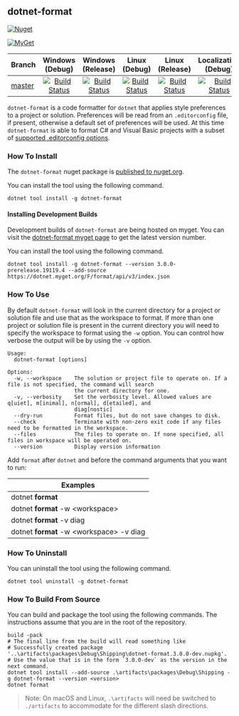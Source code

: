 ﻿## dotnet-format

[![Nuget](https://img.shields.io/nuget/v/dotnet-format.svg)](https://www.nuget.org/packages/dotnet-format)

[![MyGet](https://img.shields.io/dotnet.myget/format/vpre/dotnet-format.svg?label=myget)](https://dotnet.myget.org/feed/format/package/nuget/dotnet-format)

|Branch| Windows (Debug)| Windows (Release)| Linux (Debug) | Linux (Release) | Localization (Debug) | Localization (Release) | 
|---|:--:|:--:|:--:|:--:|:--:|:--:|
[master](https://github.com/dotnet/format/tree/master)|[![Build Status](https://dev.azure.com/dnceng/public/_apis/build/status/dotnet/format/dotnet.format?branchName=master&jobName=Windows&configuration=debug&label=build)](https://dev.azure.com/dnceng/public/_build/latest?definitionId=347&branchName=master)|[![Build Status](https://dev.azure.com/dnceng/public/_apis/build/status/dotnet/format/dotnet.format?branchName=master&jobName=Windows&configuration=release&label=build)](https://dev.azure.com/dnceng/public/_build/latest?definitionId=347&branchName=master)|[![Build Status](https://dev.azure.com/dnceng/public/_apis/build/status/dotnet/format/dotnet.format?branchName=master&jobName=Linux&configuration=debug&label=build)](https://dev.azure.com/dnceng/public/_build/latest?definitionId=347&branchName=master)|[![Build Status](https://dev.azure.com/dnceng/public/_apis/build/status/dotnet/format/dotnet.format?branchName=master&jobName=Linux&configuration=release&label=build)](https://dev.azure.com/dnceng/public/_build/latest?definitionId=347&branchName=master)|[![Build Status](https://dev.azure.com/dnceng/public/_apis/build/status/dotnet/format/dotnet.format?branchName=master&jobName=Windows_Spanish&configuration=debug&label=build)](https://dev.azure.com/dnceng/public/_build/latest?definitionId=347&branchName=master)|[![Build Status](https://dev.azure.com/dnceng/public/_apis/build/status/dotnet/format/dotnet.format?branchName=master&jobName=Windows_Spanish&configuration=release&label=build)](https://dev.azure.com/dnceng/public/_build/latest?definitionId=347&branchName=master)|


`dotnet-format` is a code formatter for `dotnet` that applies style preferences to a project or solution. Preferences will be read from an `.editorconfig` file, if present, otherwise a default set of preferences will be used. At this time `dotnet-format` is able to format C# and Visual Basic projects with a subset of [supported .editorconfig options](https://github.com/dotnet/format/wiki/Supported-.editorconfig-options).

### How To Install

The `dotnet-format` nuget package is [published to nuget.org](https://www.nuget.org/packages/dotnet-format/).

You can install the tool using the following command.

```console
dotnet tool install -g dotnet-format
```

#### Installing Development Builds

Development builds of `dotnet-format` are being hosted on myget. You can visit the [dotnet-format myget page](https://dotnet.myget.org/feed/format/package/nuget/dotnet-format) to get the latest version number.

You can install the tool using the following command.

```console
dotnet tool install -g dotnet-format --version 3.0.0-prerelease.19119.4 --add-source https://dotnet.myget.org/F/format/api/v3/index.json
```

### How To Use

By default `dotnet-format` will look in the current directory for a project or solution file and use that as the workspace to format. If more than one project or solution file is present in the current directory you will need to specify the workspace to format using the `-w` option. You can control how verbose the output will be by using the `-v` option.

```
Usage:
  dotnet-format [options]

Options:
  -w, --workspace    The solution or project file to operate on. If a file is not specified, the command will search
                     the current directory for one.
  -v, --verbosity    Set the verbosity level. Allowed values are q[uiet], m[inimal], n[ormal], d[etailed], and
                     diag[nostic]
  --dry-run          Format files, but do not save changes to disk.
  --check            Terminate with non-zero exit code if any files need to be formatted in the workspace.
  --files            The files to operate on. If none specified, all files in workspace will be operated on.
  --version          Display version information
```

Add `format` after `dotnet` and before the command arguments that you want to run:

| Examples                                                 |
| -------------------------------------------------------- |
| dotnet **format**                                        |
| dotnet **format** -w &lt;workspace&gt;                   |
| dotnet **format** -v diag                                |
| dotnet **format** -w &lt;workspace&gt; -v diag           |

### How To Uninstall

You can uninstall the tool using the following command.

```console
dotnet tool uninstall -g dotnet-format
```

### How To Build From Source

You can build and package the tool using the following commands. The instructions assume that you are in the root of the repository.

```console
build -pack
# The final line from the build will read something like
# Successfully created package '..\artifacts\packages\Debug\Shipping\dotnet-format.3.0.0-dev.nupkg'.
# Use the value that is in the form `3.0.0-dev` as the version in the next command.
dotnet tool install --add-source .\artifacts\packages\Debug\Shipping -g dotnet-format --version <version>
dotnet format
```

> Note: On macOS and Linux, `.\artifacts` will need be switched to `./artifacts` to accommodate for the different slash directions.
